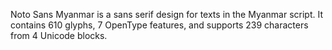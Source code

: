 Noto Sans Myanmar is a sans serif design for texts in the Myanmar script. It contains 610 glyphs, 7 OpenType features, and supports 239 characters from 4 Unicode blocks.